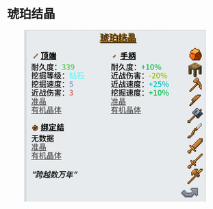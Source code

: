 # 琥珀结晶

<figure><img src="../../.gitbook/assets/屏幕截图 2025-03-03 170941.png" alt=""><figcaption></figcaption></figure>
